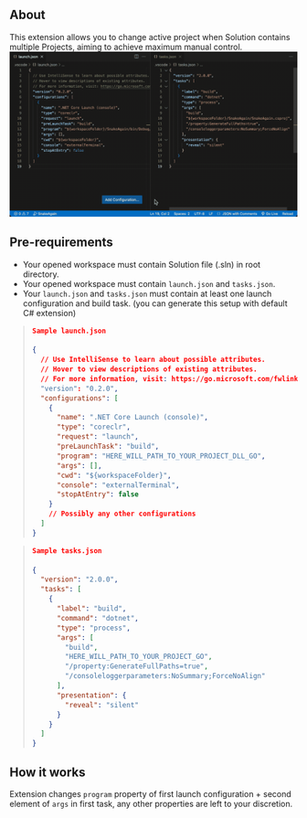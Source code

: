 ## About
This extension allows you to change active project when Solution contains multiple Projects, aiming to achieve maximum manual control.
![](./assets/sample.gif)

## Pre-requirements
- Your opened workspace must contain Solution file (.sln) in root directory.
- Your opened workspace must contain `launch.json` and `tasks.json`.
- Your `launch.json` and `tasks.json` must contain at least one launch configuration and build task. (you can generate this setup with default C# extension)

> ```json
> Sample launch.json
> 
> {
>   // Use IntelliSense to learn about possible attributes.
>   // Hover to view descriptions of existing attributes.
>   // For more information, visit: https://go.microsoft.com/fwlink/?linkid=830387
>   "version": "0.2.0",
>   "configurations": [
>     {
>       "name": ".NET Core Launch (console)",
>       "type": "coreclr",
>       "request": "launch",
>       "preLaunchTask": "build",
>       "program": "HERE_WILL_PATH_TO_YOUR_PROJECT_DLL_GO",
>       "args": [],
>       "cwd": "${workspaceFolder}",
>       "console": "externalTerminal",
>       "stopAtEntry": false
>     }
>     // Possibly any other configurations
>   ]
> }
> ```

> ```json
> Sample tasks.json
> 
> {
>   "version": "2.0.0",
>   "tasks": [
>     {
>       "label": "build",
>       "command": "dotnet",
>       "type": "process",
>       "args": [
>         "build",
>         "HERE_WILL_PATH_TO_YOUR_PROJECT_GO",
>         "/property:GenerateFullPaths=true",
>         "/consoleloggerparameters:NoSummary;ForceNoAlign"
>       ],
>       "presentation": {
>         "reveal": "silent"
>       }
>     }
>   ]
> }
> ```

## How it works
Extension changes `program` property of first launch configuration + second element of `args` in first task, any other properties are left to your discretion.